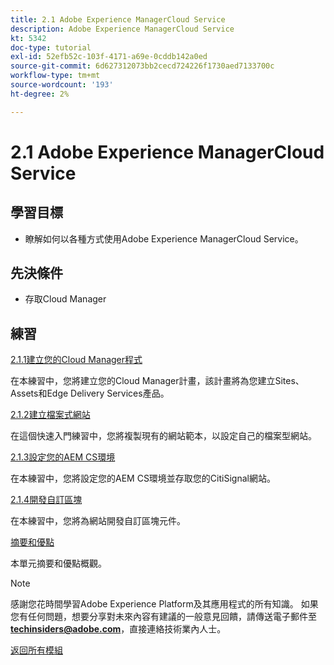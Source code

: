 ```yaml
---
title: 2.1 Adobe Experience ManagerCloud Service
description: Adobe Experience ManagerCloud Service
kt: 5342
doc-type: tutorial
exl-id: 52efb52c-103f-4171-a69e-0cddb142a0ed
source-git-commit: 6d627312073bb2cecd724226f1730aed7133700c
workflow-type: tm+mt
source-wordcount: '193'
ht-degree: 2%

---
```


# 2.1 Adobe Experience ManagerCloud Service

## 學習目標

- 瞭解如何以各種方式使用Adobe Experience ManagerCloud Service。

## 先決條件

- 存取Cloud Manager

## 練習

[2.1.1建立您的Cloud Manager程式](./ex1.md)

在本練習中，您將建立您的Cloud Manager計畫，該計畫將為您建立Sites、Assets和Edge Delivery Services產品。

[2.1.2建立檔案式網站](./ex2.md)

在這個快速入門練習中，您將複製現有的網站範本，以設定自己的檔案型網站。

[2.1.3設定您的AEM CS環境](./ex3.md)

在本練習中，您將設定您的AEM CS環境並存取您的CitiSignal網站。

[2.1.4開發自訂區塊](./ex4.md)

在本練習中，您將為網站開發自訂區塊元件。

[摘要和優點](./summary.md)

本單元摘要和優點概觀。

>[!NOTE]
>
>感謝您花時間學習Adobe Experience Platform及其應用程式的所有知識。 如果您有任何問題，想要分享對未來內容有建議的一般意見回饋，請傳送電子郵件至&#x200B;**techinsiders@adobe.com**，直接連絡技術業內人士。

[返回所有模組](../../../overview.md)
